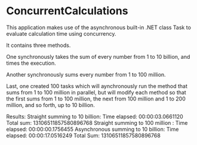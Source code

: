# ConcurrentCalculations

This application makes use of the asynchronous built-in .NET class Task to evaluate calculation time using concurrency. 

It contains three methods.

One synchronously takes the sum of every number from 1 to 10 billion, and times the execution.

Another synchronously sums every number from 1 to 100 million.

Last, one created 100 tasks which will aynchronously run the method that sums from 1 to 100 million in parallel, 
but will modify each method so that the first sums from 1 to 100 million, the next from 100 million and 1 to 200 million, 
and so forth, up to 10 billion.

Results:
Straight summing to 10 billion: Time elapsed: 00:00:03.0661120      Total sum: 13106511857580896768
Straight summing to 100 million : Time elapsed: 00:00:00.1756455
Asynchronous summing to 10 billion: Time elapsed: 00:00:17.0516249  Total Sum: 13106511857580896768

